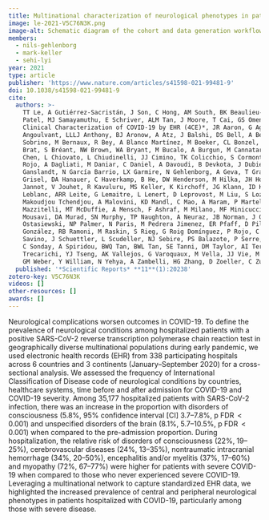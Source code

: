 ```yaml
---
title: Multinational characterization of neurological phenotypes in patients hospitalized with COVID-19
image: le-2021-V5C76N3K.png
image-alt: Schematic diagram of the cohort and data generation workflow for each healthcare system
members:
  - nils-gehlenborg
  - mark-keller
  - sehi-lyi
year: 2021
type: article
publisher: 'https://www.nature.com/articles/s41598-021-99481-9'
doi: 10.1038/s41598-021-99481-9
cite:
  authors: >-
    TT Le, A Gutiérrez-Sacristán, J Son, C Hong, AM South, BK Beaulieu-Jones, NHW Loh, Y Luo, M Morris, KY Ngiam, LP
    Patel, MJ Samayamuthu, E Schriver, ALM Tan, J Moore, T Cai, GS Omenn, P Avillach, IS Kohane, *The Consortium for
    Clinical Characterization of COVID-19 by EHR (4CE)*, JR Aaron, G Agapito, A Albayrak, M Alessiani, DF Amendola, F
    Angoulvant, LLLJ Anthony, BJ Aronow, A Atz, J Balshi, DS Bell, A Bellasi, R Bellazzi, V Benoit, M Beraghi, JL Bernal
    Sobrino, M Bernaux, R Bey, A Blanco Martínez, M Boeker, CL Bonzel, J Booth, S Bosari, FT Bourgeois, RL Bradford, GA
    Brat, S Bréant, NW Brown, WA Bryant, M Bucalo, A Burgun, M Cannataro, A Carmona, C Caucheteux, J Champ, K Chen, J
    Chen, L Chiovato, L Chiudinelli, JJ Cimino, TK Colicchio, S Cormont, S Cossin, JB Craig, JL Cruz Bermúdez, J Cruz
    Rojo, A Dagliati, M Daniar, C Daniel, A Davoudi, B Devkota, J Dubiel, L Esteve, S Fan, RW Follett, PSA Gaiolla, T
    Ganslandt, N García Barrio, LX Garmire, N Gehlenborg, A Geva, T Gradinger, A Gramfort, R Griffier, N Griffon, O
    Grisel, DA Hanauer, C Haverkamp, B He, DW Henderson, M Hilka, JH Holmes, P Horki, KM Huling, MR Hutch, RW Issitt, AS
    Jannot, V Jouhet, R Kavuluru, MS Keller, K Kirchoff, JG Klann, ID Krantz, D Kraska, AK Krishnamurthy, S L’Yi, J
    Leblanc, ARR Leite, G Lemaitre, L Lenert, D Leprovost, M Liu, S Lozano-Zahonero, KE Lynch, S Mahmood, S Maidlow, AC
    Makoudjou Tchendjou, A Malovini, KD Mandl, C Mao, A Maram, P Martel, AJ Masino, ME Matheny, T Maulhardt, M
    Mazzitelli, MT McDuffie, A Mensch, F Ashraf, M Milano, MF Minicucci, B Moal, C Moraleda, JS Morris, KL Moshal, S
    Mousavi, DA Murad, SN Murphy, TP Naughton, A Neuraz, JB Norman, J Obeid, MP Okoshi, KL Olson, N Orlova, BD
    Ostasiewski, NP Palmer, N Paris, M Pedrera Jimenez, ER Pfaff, D Pillion, HU Prokosch, RA Prudente, V Quirós
    González, RB Ramoni, M Raskin, S Rieg, G Roig Domínguez, P Rojo, C Sáez, E Salamanca, A Sandrin, JCC Santos, M
    Savino, J Schuettler, L Scudeller, NJ Sebire, PS Balazote, P Serre, A Serret-Larmande, Z Shakeri, D Silvio, P Sliz,
    C Sonday, A Spiridou, BWQ Tan, BWL Tan, SE Tanni, DM Taylor, AI Terriza-Torres, V Tibollo, P Tippmann, C Torti, EM
    Trecarichi, YJ Tseng, AK Vallejos, G Varoquaux, M Vella, JJ Vie, M Vitacca, KB Wagholikar, LR Waitman, D Wassermann,
    GM Weber, Y William, N Yehya, A Zambelli, HG Zhang, D Zoeller, C Zucco, S Visweswaran, DL Mowery, Z Xia
  published: '*Scientific Reports* **11**(1):20238'
zotero-key: V5C76N3K
videos: []
other-resources: []
awards: []
---
```

Neurological complications worsen outcomes in COVID-19. To define the prevalence of neurological conditions among hospitalized patients with a positive SARS-CoV-2 reverse transcription polymerase chain reaction test in geographically diverse multinational populations during early pandemic, we used electronic health records (EHR) from 338 participating hospitals across 6 countries and 3 continents (January–September 2020) for a cross-sectional analysis. We assessed the frequency of International Classification of Disease code of neurological conditions by countries, healthcare systems, time before and after admission for COVID-19 and COVID-19 severity. Among 35,177 hospitalized patients with SARS-CoV-2 infection, there was an increase in the proportion with disorders of consciousness (5.8%, 95% confidence interval [CI] 3.7–7.8%,
              p
              FDR
               < 0.001) and unspecified disorders of the brain (8.1%, 5.7–10.5%,
              p
              FDR
               < 0.001) when compared to the pre-admission proportion. During hospitalization, the relative risk of disorders of consciousness (22%, 19–25%), cerebrovascular diseases (24%, 13–35%), nontraumatic intracranial hemorrhage (34%, 20–50%), encephalitis and/or myelitis (37%, 17–60%) and myopathy (72%, 67–77%) were higher for patients with severe COVID-19 when compared to those who never experienced severe COVID-19. Leveraging a multinational network to capture standardized EHR data, we highlighted the increased prevalence of central and peripheral neurological phenotypes in patients hospitalized with COVID-19, particularly among those with severe disease.
